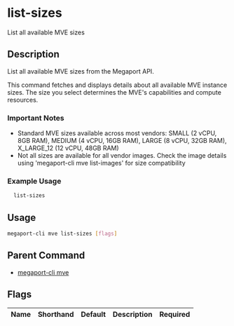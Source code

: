 # list-sizes

List all available MVE sizes

## Description

List all available MVE sizes from the Megaport API.

This command fetches and displays details about all available MVE instance sizes. The size you select determines the MVE's capabilities and compute resources.

### Important Notes
  - Standard MVE sizes available across most vendors: SMALL (2 vCPU, 8GB RAM), MEDIUM (4 vCPU, 16GB RAM), LARGE (8 vCPU, 32GB RAM), X_LARGE_12 (12 vCPU, 48GB RAM)
  - Not all sizes are available for all vendor images. Check the image details using 'megaport-cli mve list-images' for size compatibility

### Example Usage

```sh
  list-sizes
```

## Usage

```sh
megaport-cli mve list-sizes [flags]
```


## Parent Command

* [megaport-cli mve](megaport-cli_mve.md)


## Flags

| Name | Shorthand | Default | Description | Required |
|------|-----------|---------|-------------|----------|


